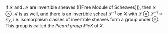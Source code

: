 
If $\mathcal{L}$ and $\mathcal{M}$ are invertible sheaves ([[Free Module of Scheaves]]), then $\mathcal{L}\otimes \mathcal{M}$ is as well, and there is an invertible scheaf $\mathcal{L}^{-1}$ on $X$ with $\mathcal{L}\otimes \mathcal{L}^{-1} \cong \mathcal{O}_X$, i.e. isomorphism classes of invertible sheaves form a group under $\otimes$.
This group is called the *Picard group* $PicX$ of $X$.